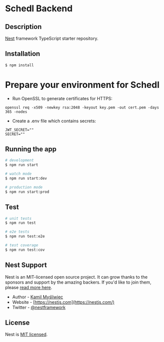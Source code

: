 # Schedl Backend


## Description

[Nest](https://github.com/nestjs/nest) framework TypeScript starter repository.

## Installation

```bash
$ npm install
```

# Prepare your environment for Schedl

- Run OpenSSL to generate certificates for HTTPS:
```
openssl req -x509 -newkey rsa:2048 -keyout key.pem -out cert.pem -days 365 -nodes
```

- Create a .env file which contains secrets:
```
JWT_SECRET=""
SECRET=""
```

## Running the app

```bash
# development
$ npm run start

# watch mode
$ npm run start:dev

# production mode
$ npm run start:prod
```

## Test

```bash
# unit tests
$ npm run test

# e2e tests
$ npm run test:e2e

# test coverage
$ npm run test:cov
```

## Nest Support

Nest is an MIT-licensed open source project. It can grow thanks to the sponsors and support by the amazing backers. If you'd like to join them, please [read more here](https://docs.nestjs.com/support).

- Author - [Kamil Myśliwiec](https://kamilmysliwiec.com)
- Website - [https://nestjs.com](https://nestjs.com/)
- Twitter - [@nestframework](https://twitter.com/nestframework)

## License

Nest is [MIT licensed](LICENSE).
